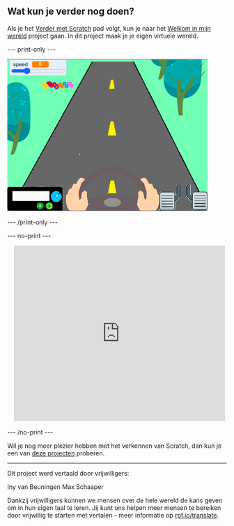 ## Wat kun je verder nog doen?

Als je het [Verder met Scratch](https://projects.raspberrypi.org/nl-NL/pathways/further-scratch) pad volgt, kun je naar het [Welkom in mijn wereld](https://projects.raspberrypi.org/nl-NL/projects/welcome-to-my-world) project gaan. In dit project maak je je eigen virtuele wereld.

--- print-only ---

![Welkom in mijn wereld project](images/world_road.png)

--- /print-only ---

--- no-print ---

<div class="scratch-preview" style="margin-left: 15px;">
  <iframe allowtransparency="true" width="485" height="402" src="https://scratch.mit.edu/projects/embed/548228231/?autostart=false" frameborder="0"></iframe>
</div>

--- /no-print ---

Wil je nog meer plezier hebben met het verkennen van Scratch, dan kun je een van [deze projecten](https://projects.raspberrypi.org/nl-NL/projects?software%5B%5D=scratch&curriculum%5B%5D=%201) proberen.

***
Dit project werd vertaald door vrijwilligers:

Iny van Beuningen
Max Schaaper

Dankzij vrijwilligers kunnen we mensen over de hele wereld de kans geven om in hun eigen taal te leren. Jij kunt ons helpen meer mensen te bereiken door vrijwillig te starten met vertalen - meer informatie op [rpf.io/translate](https://rpf.io/translate).
